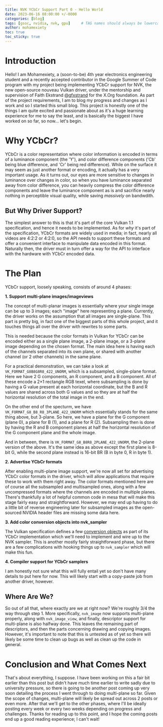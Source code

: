 ```yaml
---
title: NVK YCbCr Support Part 0 - Hello World
date: 2023-06-16 08:00:00 +/-0000
categories: [blog]
tags: [gsoc, nvidia, nvk, gpu]     # TAG names should always be lowercase
author: mohamexiety
toc: true
toc_sticky: true
---
```


# Introduction

Hello! I am Mohamexiety, a (soon-to-be) 4th year electronics engineering student and a recently accepted contributor in the Google Summer of Code program with my project being implementing YCbCr support for NVK, the new open-source nouveau Vulkan driver, under the mentorship and supervision of Faith Ekstrand [@gfxstrand](https://mastodon.gamedev.place/@gfxstrand) for the X.Org foundation. As part of the project requirements, I am to blog my progress and changes as I work and so I started this small blog. This project is honestly one of the things I am quite excited and passionate about as it's a huge learning experience for me to say the least, and is basically the biggest I have worked on so far, so now... let's begin. 

# Why YCbCr?

YCbCr is a color representation where color information is encoded in terms of a luminance component (the 'Y'), and color difference components ('Cb' being blue difference, and 'Cr' being red difference). While on the surface it may seem as just another format or encoding, it actually has a very important usage. As it turns out, our eyes are more sensitive to changes in luminance over changes in color, so when you have luminance separated away from color difference, you can heavily compress the color difference components and leave the luminance component as is and sacrifice nearly nothing in perceptible visual quality, while saving _massively_ on bandwdith.

## But Why Driver Support?

The simplest answer to this is that it's part of the core Vulkan 1.1 specification, and hence it needs to be implemented. As for _why_ it's part of the specification, YCbCr formats are widely used in media; in fact, nearly all videos are 4:2:2 or 4:2:0, so the API needs to support these formats and offer a convenient interface to manipulate data encoded in this format. Naturally then, the driver must in turn offer a way for the API to interface with the hardware with YCbCr encoded data. 

# The Plan

YCbCr support, loosely speaking, consists of around 4 phases:

**1. Support multi-plane images/imageviews** 

The concept of multi-planar images is essentially where your single image can be up to 3 images; each "image" here representing a plane. Currently, the driver works on the assumption that all images are single-plane. This part is pretty big, in fact one of the biggest parts of this whole project, and it touches things all over the driver with rewrites to some parts. 

This is needed because the color formats in Vulkan for YCbCr can be encoded either as a single plane image, a 2-plane image, or a 3-plane image depending on the chosen format. The main idea here is having each of the channels separated into its own plane, or shared with another channel (or 2 other channels) in the same plane. 

For a practical demonstration, we can take a look at `VK_FORMAT_G8B8G8R8_422_UNORM`, which is a subsampled, single-plane format. Here we have 2 G components, an R component, and a B component. All of these encode a 2×1 rectangle RGB texel, where subsampling is done by having a G value present at each horizontal coordinate, but the B and R values are shared across both G values and so they are at half the horizontal resolution of the total image in the end. 

On the other end of the specturm, we have `VK_FORMAT_G8_B8_R8_3PLANE_422_UNORM` which essentially stands for the same thing above, but 3-plane. So here, we have a plane for the G component (plane 0), a plane for B (1), and a plane for R (2). Subsampling then is done by having the R and B component planes at half the horizontal resolution of the G component plane and the whole image.

And in between, there is `VK_FORMAT_G8_B8R8_2PLANE_422_UNORM`, the 2-plane version of the above. It's the same idea as above except the first plane is 8-bit G, while the second plane instead is 16-bit BR (B in byte 0, R in byte 1).

**2. Advertise YCbCr formats** 

After enabling multi-plane image support, we're now all set for advertising YCbCr color formats in the driver, which will allow applications that require these to work with them right away. The color formats mentioned here are of course all the subsampled and multisampled ones, along with a few uncompressed formats where the channels are encoded in multiple planes. There's thankfully a lot of helpful common code in mesa that will make this stage fairly easy and straightforward. However, we may end up having to do a little bit of reverse engineering later for subsampled images as the open-sourced NVIDIA header files are missing some data here.

**3. Add color conversion objects into nvk_sampler**

The Vulkan specification defines a few [conversion objects](https://registry.khronos.org/vulkan/specs/1.3-extensions/man/html/VkSamplerYcbcrConversion.html) as part of its YCbCr implementation which we'll need to implement and wire up to the NVK sampler. This is another mostly fairly straightforward phase, but there are a few complications with hooking things up to `nvk_sampler` which will make this fun.

**4. Compiler support for YCbCr samplers**  

I am honestly not sure what this will fully entail yet so don't have many details to put here for now. This will likely start with a copy-paste job from another driver, however. 

## Where Are We?

So out of all that, where exactly are we at right now? We're roughly 3/4 the way through step 1. More specifically, `nvk_image` now supports multi-plane properly, along with `nvk_image_view`, and finally, descriptor support for multi-plane is also halfway done. This leaves the remaining part of descriptors, and then the parts concerning drawing and copying images. However, it's important to note that this is untested as of yet so there will likely be some time to clean up bugs as well as clean up the code in general.   

# Conclusion and What Comes Next

That's about everything, I suppose. I have been working on this a fair bit earlier than this post but didn't have much time earlier to write sadly due to university pressure, so there is going to be another post coming up very soon detailing the process I went through to doing multi-plane so far. Given the scope of changes, multi-plane will likely be spread out across 2 posts or even more. After that we'll get to the other phases, where I'll be ideally posting every week or every two weeks depending on progress and challenges. Thanks for reading up to this point, and I hope the coming posts end up a good reading experience; I can't wait! 
